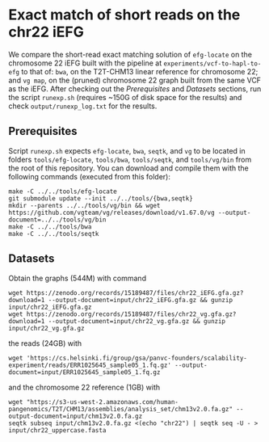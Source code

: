 # Exact match of short reads on the chr22 iEFG
We compare the short-read exact matching solution of `efg-locate` on the chromosome 22 iEFG built with the pipeline at `experiments/vcf-to-hapl-to-efg` to that of: `bwa`, on the T2T-CHM13 linear reference for chromosome 22; and `vg map`, on the (pruned) chromosome 22 graph built from the same VCF as the iEFG. After checking out the *Prerequisites* and *Datasets* sections, run the script `runexp.sh` (requires ~150G of disk space for the results) and check `output/runexp_log.txt` for the results.

## Prerequisites
Script `runexp.sh` expects `efg-locate`, `bwa`, `seqtk`, and `vg` to be located in folders `tools/efg-locate`, `tools/bwa`, `tools/seqtk`, and `tools/vg/bin` from the root of this repository. You can download and compile them with the following commands (executed from this folder):
```console
make -C ../../tools/efg-locate
git submodule update --init ../../tools/{bwa,seqtk}
mkdir --parents ../../tools/vg/bin && wget https://github.com/vgteam/vg/releases/download/v1.67.0/vg --output-document=../../tools/vg/bin
make -C ../../tools/bwa
make -C ../../tools/seqtk
```

## Datasets
Obtain the graphs (544M) with command
```console
wget https://zenodo.org/records/15189487/files/chr22_iEFG.gfa.gz?download=1 --output-document=input/chr22_iEFG.gfa.gz && gunzip input/chr22_iEFG.gfa.gz
wget https://zenodo.org/records/15189487/files/chr22_vg.gfa.gz?download=1 --output-document=input/chr22_vg.gfa.gz && gunzip input/chr22_vg.gfa.gz
```
the reads (24GB) with
```console
wget 'https://cs.helsinki.fi/group/gsa/panvc-founders/scalability-experiment/reads/ERR1025645_sample05_1.fq.gz' --output-document=input/ERR1025645_sample05_1.fq.gz
```
and the chromosome 22 reference (1GB) with
```console
wget "https://s3-us-west-2.amazonaws.com/human-pangenomics/T2T/CHM13/assemblies/analysis_set/chm13v2.0.fa.gz" --output-document=input/chm13v2.0.fa.gz
seqtk subseq input/chm13v2.0.fa.gz <(echo "chr22") | seqtk seq -U - > input/chr22_uppercase.fasta
```
